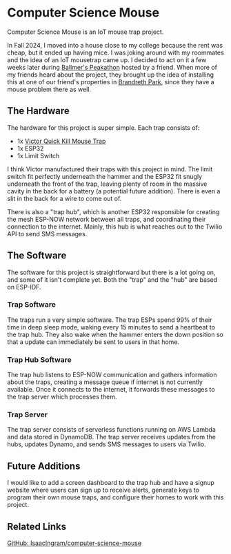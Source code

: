 # Computer Science Mouse

Computer Science Mouse is an IoT mouse trap project.

In Fall 2024, I moved into a house close to my college because the rent was cheap, but it ended up having mice. I was joking around with my roommates and the idea of an IoT mousetrap came up. I decided to act on it a few weeks later during [Ballmer's Peakathon](https://en.wikipedia.org/wiki/Ballmer_Peak) hosted by a friend. When more of my friends heard about the project, they brought up the idea of installing this at one of our friend's properties in [Brandreth Park](https://en.wikipedia.org/wiki/Brandreth_Park), since they have a mouse problem there as well.



## The Hardware
The hardware for this project is super simple. Each trap consists of:
- 1x [Victor Quick Kill Mouse Trap](https://www.victorpest.com/victor-quick-kill-mouse-trap-2-pack-m140b)
- 1x ESP32
- 1x Limit Switch

I think Victor manufactured their traps with this project in mind. The limit switch fit perfectly underneath the hammer and the ESP32 fit snugly underneath the front of the trap, leaving plenty of room in the massive cavity in the back for a battery (a potential future addition). There is even a slit in the back for a wire to come out of.

There is also a "trap hub", which is another ESP32 responsible for creating the mesh ESP-NOW network between all traps, and coordinating their connection to the internet. Mainly, this hub is what reaches out to the Twilio API to send SMS messages.

## The Software
The software for this project is straightforward but there is a lot going on, and some of it isn't complete yet. Both the "trap" and the "hub" are based on ESP-IDF.


### Trap Software
The traps run a very simple software. The trap ESPs spend 99% of their time in deep sleep mode, waking every 15 minutes to send a heartbeat to the trap hub. They also wake when the hammer enters the down position so that a update can immediately be sent to users in that home.

### Trap Hub Software
The trap hub listens to ESP-NOW communication and gathers information about the traps, creating a message queue if internet is not currently available. Once it connects to the internet, it forwards these messages to the trap server which processes them.

### Trap Server
The trap server consists of serverless functions running on AWS Lambda and data stored in DynamoDB. The trap server receives updates from the hubs, updates Dynamo, and sends SMS messages to users via Twilio.

## Future Additions
I would like to add a screen dashboard to the trap hub and have a signup website where users can sign up to receive alerts, generate keys to program their own mouse traps, and configure their homes to work with this project.

## Related Links
[GitHub: IsaacIngram/computer-science-mouse](https://github.com/IsaacIngram/computer-science-mouse)

